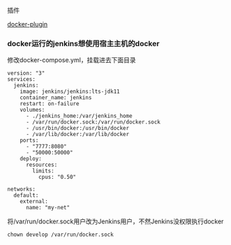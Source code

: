 插件

[docker-plugin](https://plugins.jenkins.io/docker-plugin/)


### docker运行的jenkins想使用宿主主机的docker


修改docker-compose.yml，挂载进去下面目录

```
version: "3"
services:
  jenkins:
    image: jenkins/jenkins:lts-jdk11
    container_name: jenkins
    restart: on-failure
    volumes:
      - ./jenkins_home:/var/jenkins_home
      - /var/run/docker.sock:/var/run/docker.sock
      - /usr/bin/docker:/usr/bin/docker
      - /var/lib/docker:/var/lib/docker
    ports:
      - "7777:8080"
      - "50000:50000"
    deploy:
      resources:
        limits:
          cpus: "0.50"

networks:
  default:
    external:
      name: "my-net"

```

将/var/run/docker.sock用户改为Jenkins用户，不然Jenkins没权限执行docker
```
chown develop /var/run/docker.sock
```